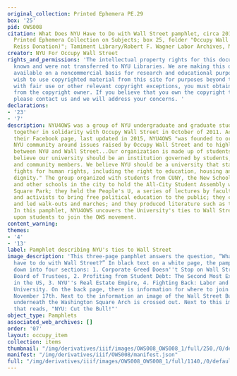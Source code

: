 ```yaml
---
original_collection: Printed Ephemera PE.29
box: '25'
pid: OWS008
citation: What Does NYU Have to Do with Wall Street pamphlet, circa 2011-2012; PE.029
  Printed Ephemera Collection on Subjects; box 25, folder "Occupy Wall Street (Robert
  Reiss Donation)"; Tamiment Library/Robert F. Wagner Labor Archives, New York University
creator: NYU For Occupy Wall Street
rights_and_permissions: 'The intellectual property rights for this document are not
  known and were not transferred to NYU Libraries. We are making this document publicly
  available on a noncommercial basis for research and educational purposes. If you
  wish to use copyrighted material from this site for purposes beyond those in accordance
  with fair use or other relevant copyright exceptions, you must obtain permission
  from the copyright owner. If you believe that you own the copyright to this document,
  please contact us and we will address your concerns. '
declarations:
- '23'
- '7'
description: NYU4OWS was a group of NYU undergraduate and graduate students who came
  together in solidarity with Occupy Wall Street in October of 2011. According to
  their Facebook page, last updated in 2015, NYU4OWS "was founded to organize the
  NYU community around issues raised by Occupy Wall Street and to highlight the connections
  between NYU and Wall Street...Our organization is made up of students at NYU who
  believe our university should be an institution governed by students, faculty, staff
  and community members. We believe NYU should be a university that stands up and
  fights for human rights, including the right to education, housing and work with
  dignity." The group organized with students from CUNY, the New School, Columbia
  and other schools in the city to hold the All-City Student Assembly weekly in Washington
  Square Park; they held the People's U, a series of lectures by faculty, students,
  and activists to bring free political education to the public; they coordinated
  and led walk-outs and marches; and they produced literature such as this pamphlet.
  In this pamphlet, NYU4OWS uncovers the University's ties to Wall Street and calls
  upon students to join the OWS movement.
content_warning:
themes:
- '4'
- '13'
label: Pamphlet describing NYU's ties to Wall Street
image_description: 'This three-page pamphlet answers the question, “What does NYU
  have to do with Wall Street?” In black text on a white page, the pamphlet is broken
  down into four sections: 1. Corporate Greed Doesn''t Stop on Wall Street: NYU''s
  Board of Trustees, 2. Profiting from Student Debt: The Second Most Expensive School
  in the US, 3. NYU''s Real Estate Empire, 4. Fighting Back: Labor and the Corporate
  University. On the back page, there is information for where to join a march on
  November 17th. Next to the information an image of the Wall Street Bull charging
  underneath the Washington Square Arch is crossed out. Next to this image is text
  that reads, "NYU: Cut the Bull!"'
object_type: Pamphlets
associated_web_archives: []
order: '07'
layout: occupy_item
collection: items
thumbnail: "/img/derivatives/iiif/images/OWS008_OWS008_1/full/250,/0/default.jpg"
manifest: "/img/derivatives/iiif/OWS008/manifest.json"
full: "/img/derivatives/iiif/images/OWS008_OWS008_1/full/1140,/0/default.jpg"
---
```

